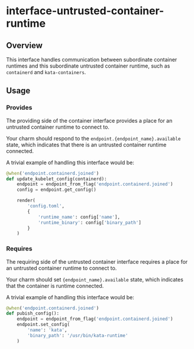 # interface-untrusted-container-runtime

## Overview

This interface handles communication between subordinate container runtimes
and this subordinate untrusted container runtime, such as `containerd` and
`kata-containers`.

## Usage

### Provides

The providing side of the container interface provides a place for an
untrusted container runtime to connect to.

Your charm should respond to the `endpoint.{endpoint_name}.available` state,
which indicates that there is an untrusted container runtime connected.

A trivial example of handling this interface would be:

```python
@when('endpoint.containerd.joined')
def update_kubelet_config(containerd):
    endpoint = endpoint_from_flag('endpoint.containerd.joined')
    config = endpoint.get_config()

    render(
        'config.toml',
        {
            'runtime_name': config['name'],
            'runtime_binary': config['binary_path']
        }
    )
```

### Requires

The requiring side of the untrusted container interface requires a place for
an untrusted container runtime to connect to.

Your charm should set `{endpoint_name}.available` state,
which indicates that the container is runtime connected.

A trivial example of handling this interface would be:

```python
@when('endpoint.containerd.joined')
def pubish_config():
    endpoint = endpoint_from_flag('endpoint.containerd.joined')
    endpoint.set_config(
        'name': 'kata',
        'binary_path': '/usr/bin/kata-runtime'
    )
```
